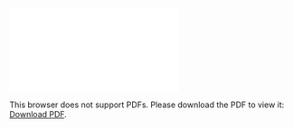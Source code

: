 <object data="christ-in-song/CIS1908pdfs/595.pdf" type="application/pdf" width="100%" height="1024px">
    <embed src="christ-in-song/CIS1908pdfs/595.pdf">
        <p>This browser does not support PDFs. Please download the PDF to view it: <a href="christ-in-song/CIS1908pdfs/595.pdf">Download PDF</a>.</p>
    </embed>
</object>
